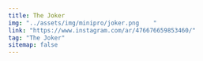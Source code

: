```yaml
---
title: The Joker
img: "../assets/img/minipro/joker.png    "
link: "https://www.instagram.com/ar/476676659853460/"
tag: "The Joker"
sitemap: false
---
```


